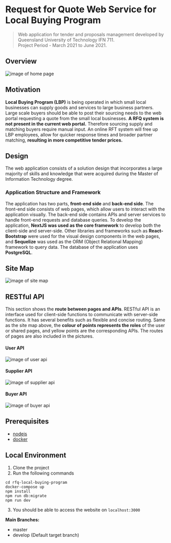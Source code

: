 # Request for Quote Web Service for Local Buying Program
> Web application for tender and proposals management developed by Queensland University of Technology IFN 711. 
> <br/>
> Project Period - March 2021 to June 2021.

## Overview
![image of home page](https://user-images.githubusercontent.com/35501963/135051674-6cd2cc2e-1318-4503-8e67-bf630e9f5456.png)

## Motivation
**Local Buying Program (LBP)**  is being operated in which small local businesses can supply goods and services to large business partners. Large scale buyers should be able to post their sourcing needs to the web portal requesting a quote from the small local businesses. **A RFQ system is not present in the current web portal.** Therefore sourcing supply and matching buyers require manual input. An online RFT system will free up LBP employees, allow for quicker response times and broader partner matching, **resulting in more competitive tender prices.**

## Design
The web application consists of a solution design that incorporates a large majority of
skills and knowledge that were acquired during the Master of Information Technology
degree. 

### Application Structure and Framework
The application has two parts, **front-end side** and **back-end side**. The front-end side
consists of web pages, which allow users to interact with the application visually. The
back-end side contains APIs and server services to handle front-end requests and database
queries. To develop the application, **NextJS was used as the core framework** to develop both the
client-side and server-side. Other libraries and frameworks such as **React-Bootstrap** were used for the visual design
components in the web pages, and **Sequelize** was used as the ORM (Object Relational
Mapping) framework to query data. The database of the application uses **PostgreSQL**.

## Site Map
![image of site map](https://user-images.githubusercontent.com/35501963/135054475-83a140c9-168e-47b4-ab35-bc6f3ff509d5.png)

## RESTful API
This section shows the **route between pages and APIs**. RESTful API is an interface
used for client-side functions to communicate with server-side functions. It has several
benefits such as flexible and concise routing.
Same as the site map above, the **colour of points represents the roles** of the user or
shared pages, and yellow points are the corresponding APIs. The routes of pages are also
included in the pictures.

#### User API
![image of user api](https://user-images.githubusercontent.com/35501963/135069740-9d610533-7797-4bb2-8e07-1328b3c45243.png)

#### Supplier API
![image of supplier api](https://user-images.githubusercontent.com/35501963/135069855-e0f120a4-53ae-4d8d-a5c0-b47e48b1b514.png)

#### Buyer API
![image of buyer api](https://user-images.githubusercontent.com/35501963/135069932-f72ebc92-5561-4194-97c2-fd8399250cf7.png)

## Prerequisites

- [nodejs](https://nodejs.org/en/)
- [docker](https://www.docker.com/)

## Local Environment

1. Clone the project
2. Run the following commands

```
cd rfq-local-buying-program
docker-compose up
npm install
npm run db:migrate
npm run dev
```

3. You should be able to access the website on `localhost:3000`

**Main Branches:**

- master
- develop (Default target branch)

